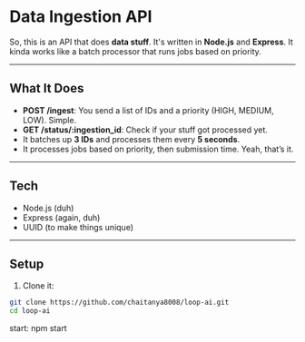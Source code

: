 # Data Ingestion API

So, this is an API that does **data stuff**. It's written in **Node.js** and **Express**. It kinda works like a batch processor that runs jobs based on priority.

---

## What It Does

* **POST /ingest**: You send a list of IDs and a priority (HIGH, MEDIUM, LOW). Simple.
* **GET /status/\:ingestion\_id**: Check if your stuff got processed yet.
* It batches up **3 IDs** and processes them every **5 seconds**.
* It processes jobs based on priority, then submission time. Yeah, that’s it.

---

## Tech

* Node.js (duh)
* Express (again, duh)
* UUID (to make things unique)

---

## Setup

1. Clone it:

```bash
git clone https://github.com/chaitanya8008/loop-ai.git
cd loop-ai
```
start: npm start
